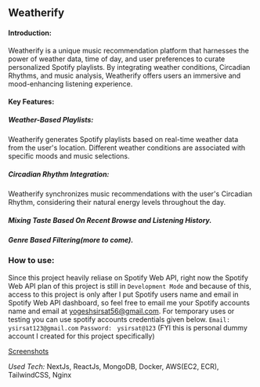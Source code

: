 ## Weatherify

#### Introduction:
 Weatherify is a unique music recommendation platform that harnesses the power of weather data, time of day, and user preferences to curate personalized Spotify playlists. By integrating weather conditions, Circadian Rhythms, and music analysis, Weatherify offers users an immersive and mood-enhancing listening experience.

#### Key Features:
##### Weather-Based Playlists: 
Weatherify generates Spotify playlists based on real-time weather data from the user's location. Different weather conditions are associated with specific moods and music selections.
##### Circadian Rhythm Integration: 
Weatherify synchronizes music recommendations with the user's Circadian Rhythm, considering their natural energy levels throughout the day.
##### Mixing Taste Based On Recent Browse and Listening History.
##### Genre Based Filtering(more to come).

### How to use:
Since this project heavily reliase on Spotify Web API, right now the Spotify Web API plan of this project is still in `Development Mode` and because of this, access to this project is only after I put Spotify users name and email in Spotify Web API dashboard, so feel free to email me your Spotify accounts name and email at [yogeshsirsat56@gmail.com](mailto:yogeshsirsat56@gmail.com?subject=Access%20To%20Weatherify).
For temporary uses or testing you can use spotify accounts credentials given below.
`Email: ` `ysirsat123@gmail.com`
`Password: ` `ysirsat@123`
(FYI this is personal dummy account I created for this project specifically)

[Screenshots](https://1drv.ms/f/s!AljPuC-a7vuNqgoBUHdOIqGvCTNM?e=yxprZO)

*Used Tech:* NextJs, ReactJs, MongoDB, Docker, AWS(EC2, ECR), TailwindCSS, Nginx

